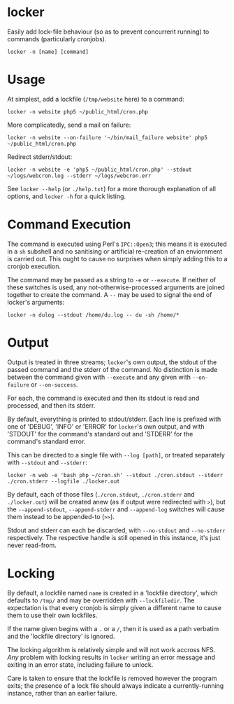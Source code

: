 # locker

Easily add lock-file behaviour (so as to prevent concurrent running) to commands (particularly cronjobs).

    locker -n [name] [command]

# Usage

At simplest, add a lockfile (`/tmp/website` here) to a command:

    locker -n website php5 ~/public_html/cron.php

More complicatedly, send a mail on failure:

    locker -n website --on-failure '~/bin/mail_failure website' php5 ~/public_html/cron.php

Redirect stderr/stdout:

    locker -n website -e 'php5 ~/public_html/cron.php' --stdout ~/logs/webcron.log --stderr ~/logs/webcron.err

See `locker --help` (or `./help.txt`) for a more thorough explanation of all options, and `locker -h` 
for a quick listing.

# Command Execution

The command is executed using Perl's `IPC::Open3`; this means it is executed in a `sh` subshell and 
no sanitising or artificial re-creation of an enviornment is carried out. This ought to cause no 
surprises when simply adding this to a cronjob execution.

The command may be passed as a string to `-e` or `--execute`. If neither of these switches is used, 
any not-otherwise-processed arguments are joined together to create the command. A `--` may be used
to signal the end of locker's arguments: 

    locker -n dulog --stdout /home/du.log -- du -sh /home/*

# Output

Output is treated in three streams; `locker`'s own output, the stdout of the passed command and the 
stderr of the command. No distinction is made between the command given with `--execute` and any given
with `--on-failure` or `--on-success`.

For each, the command is executed and then its stdout is read and processed, and then its stderr. 

By default, everything is printed to stdout/stderr. Each line is prefixed with one of 'DEBUG', 'INFO'
or 'ERROR' for `locker`'s own output, and with 'STDOUT' for the command's standard out and 'STDERR'
for the command's standard error. 

This can be directed to a single file with `--log [path]`, or treated separately with `--stdout` and
`--stderr`:

    locker -n web -e 'bash php ~/cron.sh' --stdout ./cron.stdout --stderr ./cron.stderr --logfile ./locker.out

By default, each of those files (`./cron.stdout`, `./cron.stderr` and `./locker.out`) will be created
anew (as if output were redirected with `>`), but the `--append-stdout`, `--append-stderr` and `--append-log`
switches will cause them instead to be appended-to (`>>`).

Stdout and stderr can each be discarded, with `--no-stdout` and `--no-stderr` respectively. The respective
handle is still opened in this instance, it's just never read-from.

# Locking

By default, a lockfile named `name` is created in a 'lockfile directory', which defaults to `/tmp/`
and may be overridden with `--lockfiledir`. The expectation is that every cronjob is simply given
a different name to cause them to use their own lockfiles. 

If the name given begins with a `.` or a `/`, then it is used as a path verbatim and the 'lockfile
directory' is ignored.

The locking algorithm is relatively simple and will not work accross NFS. *Any* problem with locking
results in `locker` writing an error message and exiting in an error state, including failure to 
unlock. 

Care is taken to ensure that the lockfile is removed however the program exits; the presence of a
lock file should always indicate a currently-running instance, rather than an earlier failure.
